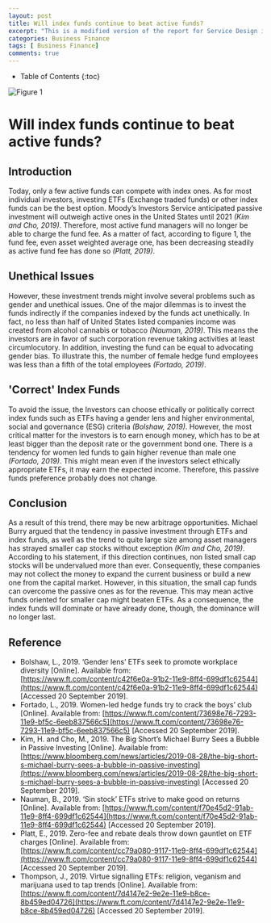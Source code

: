 ```yaml
---
layout: post
title: Will index funds continue to beat active funds? 
excerpt: "This is a modified version of the report for Service Design in Bath Full Time MBA Class of 2020."
categories: Business Finance
tags: [ Business Finance]
comments: true
---
```


* Table of Contents
{:toc}

![Figure 1](https://www.ft.com/__origami/service/image/v2/images/raw/http%3A%2F%2Fcom.ft.imagepublish.upp-prod-us.s3.amazonaws.com%2Fce3558d8-af8f-11e9-8030-530adfa879c2?dpr=1&fit=scale-down&quality=highest&source=next&width=700 "Figure 1")

# Will index funds continue to beat active funds?

## Introduction
Today, only a few active funds can compete with index ones.  As for most individual investors, investing ETFs (Exchange traded funds) or other index funds can be the best option.  Moody’s Investors Service anticipated passive investment will outweigh active ones in the United States until 2021 <cite>(Kim and Cho, 2019)</cite>.  Therefore, most active fund managers will no longer be able to charge the fund fee.  As a matter of fact, according to figure 1, the fund fee, even asset weighted average one, has been decreasing steadily as active fund fee has done so <cite>(Platt, 2019)</cite>.    

## Unethical Issues
However, these investment trends might involve several problems such as gender and unethical issues.  One of the major dilemmas is to invest the funds indirectly if the companies indexed by the funds act unethically.  In fact, no less than half of United States listed companies income was created from alcohol cannabis or tobacco <cite>(Nauman, 2019)</cite>.  This means the investors are in favor of such corporation revenue taking activities at least circumlocutory.  In addition, investing the fund can be equal to advocating gender bias.  To illustrate this, the number of female hedge fund employees was less than a fifth of the total employees <cite>(Fortado, 2019)</cite>.

## 'Correct' Index Funds
To avoid the issue, the Investors can choose ethically or politically correct index funds such as ETFs having a gender lens and higher environmental, social and governance (ESG) criteria <cite>(Bolshaw, 2019)</cite>.  However, the most critical matter for the investors is to earn enough money, which has to be at least bigger than the deposit rate or the government bond one.  There is a tendency for women led funds to gain higher revenue than male one <cite>(Fortado, 2019)</cite>.  This might mean even if the investors select ethically appropriate ETFs, it may earn the expected income.  Therefore, this passive funds preference probably does not change.

## Conclusion
As a result of this trend, there may be new arbitrage opportunities.  Michael Burry argued that the tendency in passive investment through ETFs and index funds, as well as the trend to quite large size among asset managers has strayed smaller cap stocks without exception <cite>(Kim and Cho, 2019)</cite>.  According to his statement, if this direction continues, non listed small cap stocks will be undervalued more than ever.  Consequently, these companies may not collect the money to expand the current business or build a new one from the capital market.  However, in this situation, the small cap funds can overcome the passive ones as for the revenue.  This may mean active funds oriented for smaller cap might beaten ETFs.  As a consequence, the index funds will dominate or have already done, though, the dominance will no longer last.

## Reference
* Bolshaw, L., 2019. ‘Gender lens’ ETFs seek to promote workplace diversity [Online]. Available from: [https://www.ft.com/content/c42f6e0a-91b2-11e9-8ff4-699df1c62544](https://www.ft.com/content/c42f6e0a-91b2-11e9-8ff4-699df1c62544) [Accessed 20 September 2019].
* Fortado, L., 2019. Women-led hedge funds try to crack the boys’ club [Online]. Available from: [https://www.ft.com/content/73698e76-7293-11e9-bf5c-6eeb837566c5](https://www.ft.com/content/73698e76-7293-11e9-bf5c-6eeb837566c5) [Accessed 20 September 2019].
* Kim, H. and Cho, M., 2019. The Big Short’s Michael Burry Sees a Bubble in Passive Investing [Online]. Available from: [https://www.bloomberg.com/news/articles/2019-08-28/the-big-short-s-michael-burry-sees-a-bubble-in-passive-investing](https://www.bloomberg.com/news/articles/2019-08-28/the-big-short-s-michael-burry-sees-a-bubble-in-passive-investing) [Accessed 20 September 2019].
* Nauman, B., 2019. ‘Sin stock’ ETFs strive to make good on returns [Online]. Available from: [https://www.ft.com/content/f70e45d2-91ab-11e9-8ff4-699df1c62544](https://www.ft.com/content/f70e45d2-91ab-11e9-8ff4-699df1c62544) [Accessed 20 September 2019].
* Platt, E., 2019. Zero-fee and rebate deals throw down gauntlet on ETF charges [Online]. Available from: [https://www.ft.com/content/cc79a080-9117-11e9-8ff4-699df1c62544](https://www.ft.com/content/cc79a080-9117-11e9-8ff4-699df1c62544) [Accessed 20 September 2019].
* Thompson, J., 2019. Virtue signalling ETFs: religion, veganism and marijuana used to tap trends [Online]. Available from: [https://www.ft.com/content/7d4147e2-9e2e-11e9-b8ce-8b459ed04726](https://www.ft.com/content/7d4147e2-9e2e-11e9-b8ce-8b459ed04726) [Accessed 20 September 2019].